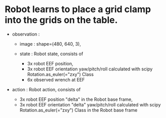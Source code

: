 # Robot learns to place a grid clamp into the grids on the table.


- observation : 
    - image : shape=(480, 640, 3),

    - state : Robot state, consists of 
        - 3x robot EEF position, 
        - 3x robot EEF orientation yaw/pitch/roll calculated with scipy Rotation.as_euler(="zxy") Class
        - 6x observed wrench at EEF

- action : Robot action, consists of 
  - 3x robot EEF position "delta" in the Robot base frame,
  - 3x robot EEF orientation "delta" yaw/pitch/roll calculated with scipy Rotation.as_euler(="zxy") Class in the Robot base frame



